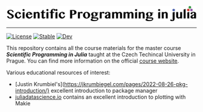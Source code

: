 <p align="center">
 <img src="https://raw.githubusercontent.com/JuliaTeachingCTU/JuliaCTUGraphics/main/logo/Scientific-Programming-in-Julia-logo.svg"; alt="Course logo"; max-width: 100%; height: auto;/>
</p>

---

[![License](https://img.shields.io/badge/License-MIT-blue.svg)](https://github.com/JuliaTeachingCTU/Scientific-Programming-in-Julia/blob/master/LICENSE)
[![Stable](https://img.shields.io/badge/docs-stable-blue.svg)](https://JuliaTeachingCTU.github.io/Scientific-Programming-in-Julia/stable)
[![Dev](https://img.shields.io/badge/docs-dev-blue.svg)](https://JuliaTeachingCTU.github.io/Scientific-Programming-in-Julia/dev)


This repository contains all the course materials for the master course
_**Scientific Programming in Julia**_ taught at the Czech Techincal University
in Prague. You can find more information on the official
[course website](https://juliateachingctu.github.io/Scientific-Programming-in-Julia/stable).



Various educational resources of interest:
* [Justin Krumbiel's](https://jkrumbiegel.com/pages/2022-08-26-pkg-introduction/} excellent introduction to package manager
* [juliadatascience.io](https://juliadatascience.io) contains an excellent introduction to plotting with Makie
